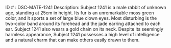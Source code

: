 ID # : DSC-MATE-1241
Description: Subject 1241 is a male rabbit of unknown age, standing at 25cm in height. Its fur is an unremarkable moss green color, and it sports a set of large blue clown eyes. Most disturbing is the two-color band around its forehead and the jade earring attached to each ear. Subject 1241 also wears a gold chain on its neck. Despite its seemingly harmless appearance, Subject 1241 possesses a high level of intelligence and a natural charm that can make others easily drawn to them.